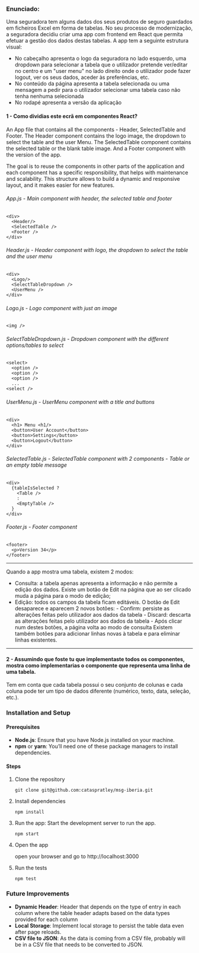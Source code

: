 ### Enunciado:

Uma seguradora tem alguns dados dos seus produtos de seguro guardados em ficheiros Excel em forma de tabelas.
No seu processo de modernização, a seguradora decidiu criar uma app com frontend em React que permita efetuar a gestão dos dados destas tabelas.
A app tem a seguinte estrutura visual:

- No cabeçalho apresenta o logo da seguradora no lado esquerdo, uma dropdown para selecionar a tabela que o utilizador pretende ver/editar no
  centro e um "user menu" no lado direito onde o utilizador pode fazer logout, ver os seus dados, aceder às preferências, etc.
- No conteúdo da página apresenta a tabela selecionada ou uma mensagem a pedir para o utilizador selecionar uma tabela caso não tenha nenhuma selecionada
- No rodapé apresenta a versão da aplicação

#### 1 - Como dividias este ecrã em componentes React?

An App file that contains all the components - Header, SelectedTable and Footer.
The Header component contains the logo image, the dropdown to select the table and the user Menu.
The SelectedTable component contains the selected table or the blank table image.
And a Footer component with the version of the app.

The goal is to reuse the components in other parts of the application and each component has a specific responsibility, that helps with maintenance and scalability.
This structure allows to build a dynamic and responsive layout, and it makes easier for new features.

###### App.js - Main component with header, the selected table and footer

    <div>
      <Header/>
      <SelectedTable />
      <Footer />
    </div>

###### Header.js - Header component with logo, the dropdown to select the table and the user menu

    <div>
      <Logo/>
      <SelectTableDropdown />
      <UserMenu />
    </div>

###### Logo.js - Logo component with just an image

    <img />

###### SelectTableDropdown.js - Dropdown component with the different options/tables to select

    <select>
      <option />
      <option />
      <option />
      ...
    <select />

###### UserMenu.js - UserMenu component with a title and buttons

    <div>
      <h1> Menu <h1/>
      <button>User Account</button>
      <button>Settings</button>
      <button>Logout</button>
    </div>

###### SelectedTable.js - SelectedTable component with 2 components - Table or an empty table message

    <div>
      {tableIsSelected ?
        <Table />
        :
        <EmptyTable />
      }
    </div>

###### Footer.js - Footer component

    <footer>
      <p>Version 34</p>
    </footer>

---

Quando a app mostra uma tabela, existem 2 modos:

- Consulta: a tabela apenas apresenta a informação e não permite a edição dos dados. Existe um botão de Edit na página que ao
  ser clicado muda a página para o modo de edição;
- Edição: todos os campos da tabela ficam editáveis. O botão de Edit desaparece e aparecem 2 novos botões: - Confirm: persiste as alterações feitas pelo utilizador aos dados da tabela - Discard: descarta as alterações feitas pelo utilizador aos dados da tabela - Após clicar num destes botões, a página volta ao modo de consulta
  Existem também botões para adicionar linhas novas à tabela e para eliminar linhas existentes.

---

#### 2 - Assumindo que foste tu que implementaste todos os componentes, mostra como implementarias o componente que representa uma linha de uma tabela.

Tem em conta que cada tabela possui o seu conjunto de colunas e cada coluna pode ter um tipo de dados diferente (numérico, texto, data, seleção, etc.).

### Installation and Setup

#### Prerequisites

- **Node.js**: Ensure that you have Node.js installed on your machine.
- **npm** or **yarn**: You’ll need one of these package managers to install dependencies.

#### Steps

1. Clone the repository

   `git clone git@github.com:cataspratley/msg-iberia.git`

2. Install dependencies

   `npm install`

3. Run the app: Start the development server to run the app.

   `npm start`

4. Open the app

   open your browser and go to http://localhost:3000

5. Run the tests

   `npm test`

### Future Improvements

- **Dynamic Header**: Header that depends on the type of entry in each column where the table header adapts based on the data types provided for each column
- **Local Storage**: Implement local storage to persist the table data even after page reloads.
- **CSV file to JSON**: As the data is coming from a CSV file, probably will be in a CSV file that needs to be converted to JSON.
